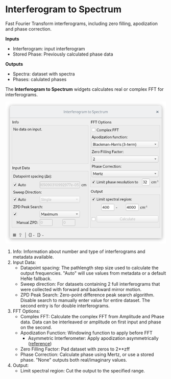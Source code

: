 Interferogram to Spectrum
=========================

Fast Fourier Transform interferograms, including zero filling, apodization and phase correction.

**Inputs**

- Interferogram: input interferogram
- Stored Phase: Previously calculated phase data

**Outputs**

- Spectra: dataset with spectra
- Phases: calulated phases

The **Interferogram to Spectrum** widgets calculates real or complex FFT for interferograms.

![](images/FFT.png)

1. Info: Information about number and type of interferograms and metadata available.
2. Input Data:
   - Datapoint spacing: The pathlength step size used to calculate the output frequencies. 
     "Auto" will use values from metadata or a default HeNe fallback.
   - Sweep direction: For datasets containing 2 full interferograms that were collected with forward and backward mirror motion.
   - ZPD Peak Search: Zero-point difference peak search algorithm. Disable search to manually enter value for entire dataset. The second entry is for double interferograms.
3. FFT Options:
   - Complex FFT: Calculate the complex FFT from Amplitude and Phase data. Data can be interleaved or amplitude on first input and phase on the second.
   - Apodization Function: Windowing function to apply before FFT
     - Asymmetric Interferometer: Apply apodization asymmetrically ([reference](https://doi.org/10.1364/oe.520793))
   - Zero Filling Factor: Pad dataset with zeros to 2**zff
   - Phase Correction: Calculate phase using Mertz, or use a stored phase. "None" outputs both real/imaginary values.
4. Output:
   - Limit spectral region: Cut the output to the specified range.
